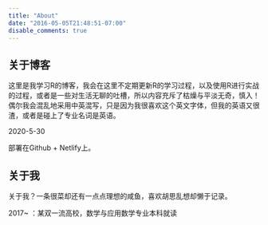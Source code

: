 ```yaml
---
title: "About"
date: "2016-05-05T21:48:51-07:00"
disable_comments: true
---
```


## 关于博客

这里是我学习R的博客，我会在这里不定期更新R的学习过程，以及使用R进行实战的过程，或者是一些对生活无聊的吐槽，所以内容充斥了枯燥与平淡无奇，慎入！偶尔我会混乱地采用中英混写，只是因为我很喜欢这个英文字体，但我的英语又很渣，或者是碰上了专业名词是英语。

2020-5-30

部署在Github + Netlify上。

## 关于我

关于我？一条很菜却还有一点点理想的咸鱼，喜欢胡思乱想却懒于记录。

2017~  ：某双一流高校，数学与应用数学专业本科就读

